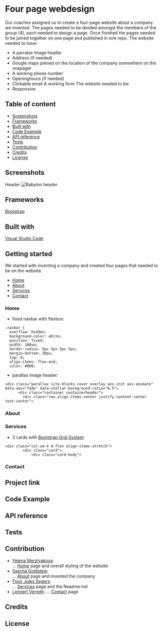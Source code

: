 # Four page webdesign
Our coaches assigned us to create a four-page website about a company we invented. The pages needed to be divided amongst the members of the group (4), each needed to design a page. Once finished the pages needed to be joined together on one page and published in one repo.
The website needed to have:
- A parralax image header
- Address (if needed)
- Google maps pinned on the location of the company somewhere on the onepager
- A working phone number
- Openinghours (if needed)
- Clickable email
A working form
The website needed to be: 
- Responsive


## Table of content
* [Screenshots](#screenshots)
* [Frameworks](#frameworks)
* [Built with](#built-with)
* [Code Example](#code-example)
* [API reference](#API-reference)
* [Tests](#tests)
* [Contribution](#contribution)
* [Credits](#credits)
* [License](#license)


## Screenshots

Header
![Babylon header](https://user-images.githubusercontent.com/49682756/57764882-a0a12280-7704-11e9-9154-d7a8d72cf26b.png)


## Frameworks
[Bootstrap](https://getbootstrap.com)

## Built with
[Visual Studio Code](https://code.visualstudio.com/)

## Getting started

We started with inventing a company and created four pages that needed to be on the website. 
* [Home](###home)
* [About](###about)
* [Services](###services)
* [Contact](###contact)

### Home 
- fixed navbar with flexbox:

```
.navbar {
  overflow: hidden;
  background-color: white;
  position: fixed;
  width: 100vw;
  border-radius: 5px 5px 5px 5px;
  margin-bottom: 20px;
  top: 0;
  align-items: flex-end;
  color: #000;
  ```

- parallax image header:

```
<div class="parallax site-blocks-cover overlay aos-init aos-animate" data-aos="fade" data-stellar-background-ratio="0.5">
      <div class="container containerheader">
        <div class="row align-items-center justify-content-center text-center">
```

### About

### Services

- 3 cards with [Bootstrap Grid System](https://getbootstrap.com/docs/4.0/layout/grid/):

```
<div class="col-sm-4 d-flex align-items-stretch">
        <div class="card">
            <div class="card-body">

```

### Contact



## Project link

## Code Example

## API reference

## Tests

## Contribution
* [Yelena Merzlyakova](https://github.com/YelenaMerzlyakova):  
... [Home](##home) page and overall styling of the website
* [Sascha Goldstein](https://github.com/SaschaGoldstein):  
... [About](##about) page and invented the company
* [Floor Jules Segers](https://github.com/FloorJulesSegers):  
... [Services](##services) page and the Readme.md
* [Lennert Verreth](https://github.com/LennertVerreth): 
... [Contact](##contact) page

## Credits

## License

